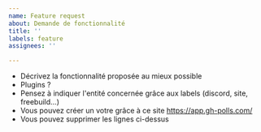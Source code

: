 ```yaml
---
name: Feature request
about: Demande de fonctionnalité
title: ''
labels: feature
assignees: ''

---
```


- Décrivez la fonctionnalité proposée au mieux possible
- Plugins ?
- Pensez à indiquer l'entité concernée grâce aux labels (discord, site, freebuild...) 
- Vous pouvez créer un votre grâce à ce site https://app.gh-polls.com/
- Vous pouvez supprimer les lignes ci-dessus
